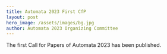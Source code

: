 ```yaml
---
title: Automata 2023 First CfP
layout: post
hero_image: /assets/images/bg.jpg
author: Automata 2023 Organizing Committee
---
```


The first Call for Papers of Automata 2023 has been published.
